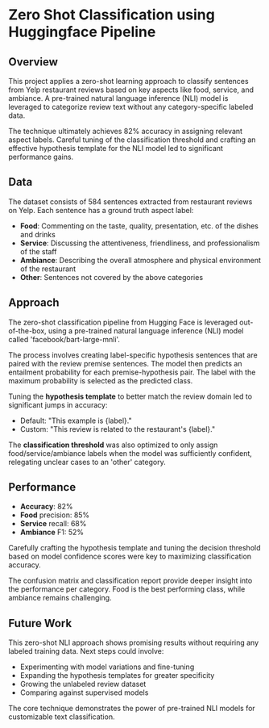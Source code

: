 # Zero Shot Classification using Huggingface Pipeline

## Overview

This project applies a zero-shot learning approach to classify sentences from Yelp restaurant reviews based on key aspects like food, service, and ambiance. A pre-trained natural language inference (NLI) model is leveraged to categorize review text without any category-specific labeled data.

The technique ultimately achieves 82% accuracy in assigning relevant aspect labels. Careful tuning of the classification threshold and crafting an effective hypothesis template for the NLI model led to significant performance gains.

## Data

The dataset consists of 584 sentences extracted from restaurant reviews on Yelp. Each sentence has a ground truth aspect label:

- **Food**: Commenting on the taste, quality, presentation, etc. of the dishes and drinks
- **Service**: Discussing the attentiveness, friendliness, and professionalism of the staff
- **Ambiance**: Describing the overall atmosphere and physical environment of the restaurant
- **Other**: Sentences not covered by the above categories

## Approach

The zero-shot classification pipeline from Hugging Face is leveraged out-of-the-box, using a pre-trained natural language inference (NLI) model called 'facebook/bart-large-mnli'. 

The process involves creating label-specific hypothesis sentences that are paired with the review premise sentences. The model then predicts an entailment probability for each premise-hypothesis pair. The label with the maximum probability is selected as the predicted class.

Tuning the **hypothesis template** to better match the review domain led to significant jumps in accuracy:

- Default: "This example is {label}."  
- Custom: "This review is related to the restaurant's {label}."

The **classification threshold** was also optimized to only assign food/service/ambiance labels when the model was sufficiently confident, relegating unclear cases to an 'other' category.

## Performance

- **Accuracy**: 82%
- **Food** precision: 85%  
- **Service** recall: 68%
- **Ambiance** F1: 52%

Carefully crafting the hypothesis template and tuning the decision threshold based on model confidence scores were key to maximizing classification accuracy.

The confusion matrix and classification report provide deeper insight into the performance per category. Food is the best performing class, while ambiance remains challenging.

## Future Work

This zero-shot NLI approach shows promising results without requiring any labeled training data. Next steps could involve:

- Experimenting with model variations and fine-tuning
- Expanding the hypothesis templates for greater specificity
- Growing the unlabeled review dataset 
- Comparing against supervised models

The core technique demonstrates the power of pre-trained NLI models for customizable text classification.